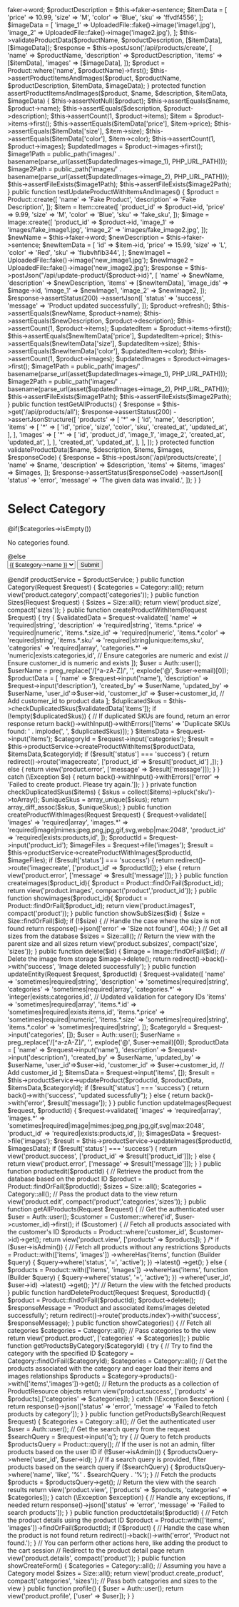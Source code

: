 <?php

namespace Tests\Unit;

use App\Models\Image;
use App\Models\Item;
use App\Models\Product;
use Illuminate\Foundation\Testing\DatabaseTransactions;
use Illuminate\Foundation\Testing\WithFaker;
use Illuminate\Http\UploadedFile;
use Tests\TestCase;

class ProductControllerTest extends TestCase
{
    use DatabaseTransactions;
    use WithFaker;

    public function testCreateProductWithItemsAndImages()
    {


        $productName = $this->faker->word;
        $productDescription = $this->faker->sentence;

        $itemData = [
            'price' => 10.99,
            'size' => 'M',
            'color' => 'Blue',
            'sku' => 'ffvdf4556',
        ];
        $imageData = [

            'image_1' => UploadedFile::fake()->image('image1.jpg'),
            'image_2' => UploadedFile::fake()->image('image2.jpg'),

        ];
        $this->validateProductData($productName, $productDescription, [$itemData], [$imageData]);
     
        
        $response = $this->postJson('/api/products/create', [
            'name' => $productName,
            'description' => $productDescription,
            'items' => [$itemData],
            'images' => [$imageData],
        ]);

       

        $product = Product::where('name', $productName)->first();

        $this->assertProductItemsAndImages($product, $productName, $productDescription, $itemData, $imageData);
    }

    protected function assertProductItemsAndImages($product, $name, $description, $itemData, $imageData)
    {
        $this->assertNotNull($product);
        $this->assertEquals($name, $product->name);
        $this->assertEquals($description, $product->description);

        $this->assertCount(1, $product->items);

        $item = $product->items->first();
        $this->assertEquals($itemData['price'], $item->price);
        $this->assertEquals($itemData['size'], $item->size);
        $this->assertEquals($itemData['color'], $item->color);

        $this->assertCount(1, $product->images);

        $updatedImages = $product->images->first();
        $image1Path = public_path('images/' . basename(parse_url(asset($updatedImages->image_1), PHP_URL_PATH)));
        $image2Path = public_path('images/' . basename(parse_url(asset($updatedImages->image_2), PHP_URL_PATH)));

        $this->assertFileExists($image1Path);
        $this->assertFileExists($image2Path);

    }
    public function testUpdateProductWithItemsAndImages()
    {

        $product = Product::create([
            'name' => 'Fake Product',
            'description' => 'Fake Description',
        ]);

        $item = Item::create([
            'product_id' => $product->id,
            'price' => 9.99,
            'size' => 'M',
            'color' => 'Blue',
            'sku' => 'fake_sku',
        ]);

        $image = Image::create([
            'product_id' => $product->id,
            'image_1' => 'images/fake_image1.jpg',
            'image_2' => 'images/fake_image2.jpg',
        ]);

        $newName = $this->faker->word;
        $newDescription = $this->faker->sentence;

        $newItemData = [
            'id' => $item->id,
            'price' => 15.99,
            'size' => 'L',
            'color' => 'Red',
            'sku' => 'fiubvhfib344',
        ];

        $newImage1 = UploadedFile::fake()->image('new_image1.jpg');
        $newImage2 = UploadedFile::fake()->image('new_image2.jpg');

        $response = $this->postJson("/api/update-product/{$product->id}", [
            'name' => $newName,
            'description' => $newDescription,
            'items' => [$newItemData],
            'image_ids' => $image->id,
            'image_1' => $newImage1,
            'image_2' => $newImage2,
        ]);

        $response->assertStatus(200)
            ->assertJson([
                'status' => 'success',
                'message' => 'Product updated successfully',
            ]);

        $product->refresh();

        $this->assertEquals($newName, $product->name);
        $this->assertEquals($newDescription, $product->description);

        $this->assertCount(1, $product->items);
        $updatedItem = $product->items->first();
        $this->assertEquals($newItemData['price'], $updatedItem->price);
        $this->assertEquals($newItemData['size'], $updatedItem->size);
        $this->assertEquals($newItemData['color'], $updatedItem->color);

        $this->assertCount(1, $product->images);
        $updatedImages = $product->images->first();

        $image1Path = public_path('images/' . basename(parse_url(asset($updatedImages->image_1), PHP_URL_PATH)));
        $image2Path = public_path('images/' . basename(parse_url(asset($updatedImages->image_2), PHP_URL_PATH)));

        $this->assertFileExists($image1Path);
        $this->assertFileExists($image2Path);
    }
    
    public function testGetAllProducts()
{
    $response = $this->get('/api/products/all');

    $response->assertStatus(200)
        ->assertJsonStructure([
            'products' => [
                '*' => [
                    'id',
                    'name',
                    'description',
                    'items' => [
                        '*' => [
                            'id',
                            'price',
                            'size',
                            'color',
                            'sku',  
                            'created_at',
                            'updated_at',
                        ],
                    ],
                    'images' => [
                        '*' => [
                            'id',
                            'product_id',
                            'image_1',
                            'image_2',
                            'created_at',
                            'updated_at',
                        ],
                    ],
                    'created_at',
                    'updated_at',
                ],
            ],
        ]);


}
protected function validateProductData($name, $description, $items, $images, $responseCode)
{
    $response = $this->postJson('/api/products/create', [
        'name' => $name,
        'description' => $description,
        'items' => $items,
        'images' => $images,
    ]);


    $response->assertStatus($responseCode)
        ->assertJson([
            'status' => 'error',
            'message' => 'The given data was invalid.',
           
        ]);
     

}

    
   
}
<!DOCTYPE html>
<html lang="en">
<head>
    <meta charset="UTF-8">
    <meta name="viewport" content="width=device-width, initial-scale=1.0">
    <meta http-equiv="X-UA-Compatible" content="ie=edge">
    <title>Document</title>
</head>
<body>
    <h1>Select Category</h1>
    @if($categories->isEmpty())
        <p>No categories found.</p>
    @else
     <form id="categoryForm" action="{{ route('products.by.category', ['categoryid' => ':categoryid']) }}" method="GET">
 
        
            <select id="categorySelect" name="category">
                @foreach($categories as $category)
                    <option value="{{ $category->id }}">{{ $category->name }}</option>
                @endforeach
            </select>
     
        <button type="submit" id="submitButton">Submit</button>
    </form>
    @endif

    <script>
        document.getElementById('categoryForm').addEventListener('submit', function(event) {
            var selectedOption = document.getElementById('categorySelect').value;
            var actionUrl = "{{ route('products.by.category', ':categoryid') }}".replace(':categoryid', selectedOption);
            this.setAttribute('action', actionUrl);
        });
    </script>
</body>
</html><?php

namespace App\Http\Controllers\web;
use Illuminate\Support\Facades\Auth;
use DB;
use App\Http\Controllers\Controller;
use App\Models\Product;
use App\Models\Category;
use App\Models\Size;
use App\Models\Image;

use App\Models\User;
use Illuminate\Support\Facades\Validator;
use App\Services\ProductService;
use Illuminate\Database\Eloquent\Builder;
use Illuminate\Http\Request;
use App\Http\Resources\ProductResource;
use App\Models\Customer;


class WebController extends Controller
{
    protected $productService;

    public function __construct(ProductService $productService)
    {
        $this->productService = $productService;
    }
    public function Category(Request $request)
    {

        $categories = Category::all();

    
        return view('product.category',compact('categories'));
    }
    public function Sizes(Request $request)
    {

        $sizes = Size::all();
        return view('product.size', compact('sizes'));
    }

    public function createProductWithItem(Request $request)
    {
        try {
            $validatedData =  $request->validate([
                'name' => 'required|string',
                'description' => 'required|string',
                'items.*.price' => 'required|numeric',
                'items.*.size_id' => 'required|numeric',
                'items.*.color' => 'required|string',
                'items.*.sku' => 'required|string|unique:items,sku',
                'categories' => 'required|array',
                'categories.*' => 'numeric|exists:categories,id', // Ensure categories are numeric and exist
             // Ensure customer_id is numeric and exists
                
            ]);
    
            $user = Auth::user();
            $userName = preg_replace('/[^a-zA-Z]/', '', explode('@', $user->email)[0]);
            $productData = [
                'name' => $request->input('name'),
                'description' => $request->input('description'),
                'created_by' => $userName,
                'updated_by' => $userName,
                'user_id'=>$user->id,
                'customer_id' => $user->customer_id, // Add customer_id to product data
        
            ];
    
            $duplicatedSkus = $this->checkDuplicatedSkus($validatedData['items']);
            if (!empty($duplicatedSkus)) {
                // If duplicated SKUs are found, return an error response
                return back()->withInput()->withErrors(['items' => 'Duplicate SKUs found: ' . implode(', ', $duplicatedSkus)]);
            }

            $itemsData = $request->input('items');
    
            $categoryId = $request->input('categories');
         
            $result = $this->productService->createProductWithItems($productData, $itemsData,$categoryId);
            if ($result['status'] === 'success') {
                return redirect()->route('imagecreate', ['product_id' => $result['product_id'] ,]);
            } else {
                return view('product.error', ['message' => $result['message']]);
            }
        } catch (\Exception $e) {
            return back()->withInput()->withErrors(['error' => 'Failed to create product. Please try again.']);
        }
    }
    private function checkDuplicatedSkus($items)
{
    $skus = collect($items)->pluck('sku')->toArray();
    $uniqueSkus = array_unique($skus);
    return array_diff_assoc($skus, $uniqueSkus);
}

    
    public function createProductWithImages(Request $request)
    {
        $request->validate([
            'images' => 'required|array',
            'images.*' => 'required|image|mimes:jpeg,png,jpg,gif,svg,webp|max:2048',
            'product_id' => 'required|exists:products,id',
        ]);

        $productId = $request->input('product_id');
        $imageFiles = $request->file('images');

        $result = $this->productService->createProductWithImages($productId, $imageFiles);

        if ($result['status'] === 'success') {
            return redirect()->route('imagecreate', ['product_id' => $productId]);
        } else {
            return view('product.error', ['message' => $result['message']]);
        }
    }


    public function createimages($product_id){
        $product = Product::findOrFail($product_id);
        return view('product.images', compact('product','product_id'));
    }


    public function showimages($product_id){
        $product = Product::findOrFail($product_id);
        return view('product.images1', compact('product'));
    }

    public function showSubSizes($id)
    {
        
        $size = Size::findOrFail($id);

        if (!$size) {
            // Handle the case where the size is not found
            return response()->json(['error' => 'Size not found'], 404);
        }
    
        // Get all sizes from the database
        $sizes = Size::all();
    
        // Return the view with the parent size and all sizes
        return view('product.subsizes', compact('size', 'sizes'));
    
    }
    public function delete($id)
    {
        $image = Image::findOrFail($id);
    
        // Delete the image from storage
     
        $image->delete();
    
        return redirect()->back()->with('success', 'Image deleted successfully');
    }
    
    public function updateEntity(Request $request, $productId)
    {
        $request->validate([
            'name' => 'sometimes|required|string',
            'description' => 'sometimes|required|string',
            'categories' => 'sometimes|required|array',
            'categories.*' => 'integer|exists:categories,id', // Updated validation for category IDs
            'items' => 'sometimes|required|array',
            'items.*.id' => 'sometimes|required|exists:items,id',
            'items.*.price' => 'sometimes|required|numeric',
            'items.*.size' => 'sometimes|required|string',
            'items.*.color' => 'sometimes|required|string',
          
        ]);
        $categoryId = $request->input('categories', []);

        $user = Auth::user();
        $userName = preg_replace('/[^a-zA-Z]/', '', explode('@', $user->email)[0]);
        $productData = [
            'name' => $request->input('name'),
            'description' => $request->input('description'),
            'created_by' => $userName,
            'updated_by' => $userName,
            
            'user_id'=>$user->id,
            'customer_id' => $user->customer_id, // Add customer_id 
    
        ];
        $itemsData = $request->input('items', []);

        $result = $this->productService->updateProduct($productId, $productData, $itemsData,$categoryId);

        if ($result['status'] === 'success') {
            return back()->with('success', "updated sucessfully");
        } else {
            return back()->with('error', $result['message']);
        }
    }

    public function updateImages(Request $request, $productId)
    {
        $request->validate([
            'images' => 'required|array',
            'images.*' => 'sometimes|required|image|mimes:jpeg,png,jpg,gif,svg|max:2048',
            'product_id' => 'required|exists:products,id',
        ]);

        $imagesData = $request->file('images');

        $result = $this->productService->updateImages($productId, $imagesData);

        if ($result['status'] === 'success') {
            return view('product.success', ['product_id' => $result['product_id']]);
        } else {
            return view('product.error', ['message' => $result['message']]);
        }
    }

    public function productedit($productId)
    {
        // Retrieve the product from the database based on the product ID
        $product = Product::findOrFail($productId);
        $sizes = Size::all(); 
        $categories = Category::all();
        // Pass the product data to the view
        return view('product.edit', compact('product','categories','sizes'));
    }
public function getAllProducts(Request $request)
{
    // Get the authenticated user
    $user = Auth::user();
  
    
        $customer = Customer::where('id', $user->customer_id)->first();

        
        if ($customer) {
            // Fetch all products associated with the customer's ID
            $products = Product::where('customer_id', $customer->id)->get();
      
        return view('product.view', ['products' => $products]);
        }

    
    
 /*   if ($user->isAdmin()) {
        // Fetch all products without any restrictions
        $products = Product::with(['items', 'images'])
            ->whereHas('items', function (Builder $query) {
                $query->where('status', '=', 'active');
            })
            ->latest()
            ->get();
    } else {
        
        $products = Product::with(['items', 'images'])
            ->whereHas('items', function (Builder $query) {
                $query->where('status', '=', 'active');
            })
            ->where('user_id', $user->id)
            ->latest()
            ->get();
    }*/

    // Return the view with the fetched products
  
}

    public function hardDeleteProduct(Request $request, $productId)
    {

        $product = Product::findOrFail($productId);
        $product->delete();

        $responseMessage = 'Product and associated items/images deleted successfully';

        return redirect()->route('products.index')->with('success', $responseMessage);

    }

    public function showCategories()
    {
        // Fetch all categories
        $categories = Category::all();
        
        // Pass categories to the view
        return view('product.product', ['categories' => $categories]);
    }
    public function getProductsByCategory($categoryId)
    {
           
        try {

            // Try to find the category with the specified ID
            $category = Category::findOrFail($categoryId);
            $categories = Category::all();

            // Get the products associated with the category and eager load their items and images relationships
            $products = $category->products()->with(['items','images'])->get();

            // Return the products as a collection of ProductResource objects

            return view('product.success', ['products' => $products],['categories' => $categories]);

        } catch (\Exception $exception) {
            return response()->json(['status' => 'error', 'message' => 'Failed to fetch products by category']);
        }
    }

    public function getProductsBySearch(Request $request)
    {
        $categories = Category::all();
        
        // Get the authenticated user
        $user = Auth::user();
    
        // Get the search query from the request
        $searchQuery = $request->input('q');
    
        try {
            // Query to fetch products
            $productsQuery = Product::query();
    
            // If the user is not an admin, filter products based on the user ID
            if (!$user->isAdmin()) {
                $productsQuery->where('user_id', $user->id);
            }
    
            // If a search query is provided, filter products based on the search query
            if ($searchQuery) {
                $productsQuery->where('name', 'like', '%' . $searchQuery . '%');
            }
    
            // Fetch the products
            $products = $productsQuery->get();
    
            // Return the view with the search results
            return view('product.view', ['products' => $products, 'categories' => $categories]);
        } catch (\Exception $exception) {
            // Handle any exceptions, if needed
            return response()->json(['status' => 'error', 'message' => 'Failed to search products']);
        }
    }
    

    public function productdetails($productId)
    {
        // Fetch the product details using the product ID
        $product = Product::with(['items', 'images'])->findOrFail($productId);
        if (!$product) {
            // Handle the case when the product is not found
            return redirect()->back()->with('error', 'Product not found.');
        }
    

        // You can perform other actions here, like adding the product to the cart session

        // Redirect to the product detail page
      
        return view('product.details', compact('product'));

    }

    public function showCreateForm()
    {
        $categories = Category::all(); // Assuming you have a Category model
        $sizes = Size::all();
        return view('product.create_product', compact('categories', 'sizes')); // Pass both categories and sizes to the view
    }
    

    
    public function profile()
    {
        $user = Auth::user();
        return view('product.profile', ['user' => $user]);
    }

}
